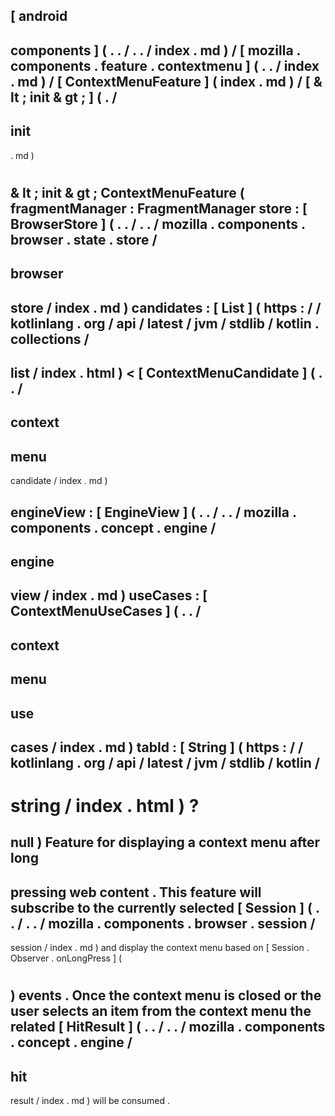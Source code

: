 [
android
-
components
]
(
.
.
/
.
.
/
index
.
md
)
/
[
mozilla
.
components
.
feature
.
contextmenu
]
(
.
.
/
index
.
md
)
/
[
ContextMenuFeature
]
(
index
.
md
)
/
[
&
lt
;
init
&
gt
;
]
(
.
/
-
init
-
.
md
)
#
&
lt
;
init
&
gt
;
ContextMenuFeature
(
fragmentManager
:
FragmentManager
store
:
[
BrowserStore
]
(
.
.
/
.
.
/
mozilla
.
components
.
browser
.
state
.
store
/
-
browser
-
store
/
index
.
md
)
candidates
:
[
List
]
(
https
:
/
/
kotlinlang
.
org
/
api
/
latest
/
jvm
/
stdlib
/
kotlin
.
collections
/
-
list
/
index
.
html
)
<
[
ContextMenuCandidate
]
(
.
.
/
-
context
-
menu
-
candidate
/
index
.
md
)
>
engineView
:
[
EngineView
]
(
.
.
/
.
.
/
mozilla
.
components
.
concept
.
engine
/
-
engine
-
view
/
index
.
md
)
useCases
:
[
ContextMenuUseCases
]
(
.
.
/
-
context
-
menu
-
use
-
cases
/
index
.
md
)
tabId
:
[
String
]
(
https
:
/
/
kotlinlang
.
org
/
api
/
latest
/
jvm
/
stdlib
/
kotlin
/
-
string
/
index
.
html
)
?
=
null
)
Feature
for
displaying
a
context
menu
after
long
-
pressing
web
content
.
This
feature
will
subscribe
to
the
currently
selected
[
Session
]
(
.
.
/
.
.
/
mozilla
.
components
.
browser
.
session
/
-
session
/
index
.
md
)
and
display
the
context
menu
based
on
[
Session
.
Observer
.
onLongPress
]
(
#
)
events
.
Once
the
context
menu
is
closed
or
the
user
selects
an
item
from
the
context
menu
the
related
[
HitResult
]
(
.
.
/
.
.
/
mozilla
.
components
.
concept
.
engine
/
-
hit
-
result
/
index
.
md
)
will
be
consumed
.
